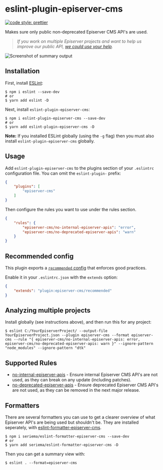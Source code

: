 # eslint-plugin-episerver-cms
[![code style: prettier](https://img.shields.io/badge/code_style-prettier-ff69b4.svg?style=flat-square)](https://github.com/prettier/prettier)

Makes sure only public non-deprecated Episerver CMS API's are used.

> _If you work on multiple Episerver projects and want to help us improve our public API, [we could use your help](https://github.com/seriema/eslint-plugin-episerver-cms/blob/master/say-hello.md)._

![Screenshot of summary output](https://github.com/seriema/eslint-plugin-episerver-cms/blob/master/summary.png?raw=true)

## Installation

First, install [ESLint](http://eslint.org):

```shell
$ npm i eslint --save-dev
# or
$ yarn add eslint -D
```

Next, install `eslint-plugin-episerver-cms`:

```shell
$ npm i eslint-plugin-episerver-cms --save-dev
# or
$ yarn add eslint-plugin-episerver-cms -D
```

**Note:** If you installed ESLint globally (using the `-g` flag) then you must also install `eslint-plugin-episerver-cms` globally.

## Usage

Add `eslint-plugin-episerver-cms` to the plugins section of your `.eslintrc` configuration file. You can omit the `eslint-plugin-` prefix:

```json
{
    "plugins": [
        "episerver-cms"
    ]
}
```

Then configure the rules you want to use under the rules section.

```json
{
    "rules": {
        "episerver-cms/no-internal-episerver-apis": "error",
        "episerver-cms/no-deprecated-episerver-apis": "warn"
    }
}
```

## Recommended config

This plugin exports a [`recommended` config](https://github.com/seriema/eslint-plugin-episerver-cms/blob/master/lib/index.js) that enforces good practices.

Enable it in your `.eslintrc.json` with the `extends` option:

```json
{
    "extends": "plugin:episerver-cms/recommended"
}
```

## Analyzing multiple projects

Install globally (see instructions above), and then run this for any project:

```shell
$ eslint C:/YourEpiserverProject/ --output-file YourEpiserverProject.json --plugin episerver-cms --format episerver-cms --rule "{ episerver-cms/no-internal-episerver-apis: error, episerver-cms/no-deprecated-episerver-apis: warn }" --ignore-pattern "node_modules" --ignore-pattern "dtk"
```

## Supported Rules

* [no-internal-episerver-apis](https://github.com/seriema/eslint-plugin-episerver-cms/blob/master/docs/rules/no-internal-episerver-apis.md) - Ensure internal Episerver CMS API's are not used, as they can break on any update (including patches).
* [no-deprecated-episerver-apis](https://github.com/seriema/eslint-plugin-episerver-cms/blob/master/docs/rules/no-deprecated-episerver-apis.md) - Ensure deprecated Episerver CMS API's are not used, as they can be removed in the next major release.


## Formatters

There are several formatters you can use to get a clearer overview of what Episerver API's are being used but shouldn't be. They are installed seperately, with [eslint-formatter-episerver-cms](https://github.com/seriema/eslint-formatter-episerver-cms).

```shell
$ npm i seriema/eslint-formatter-episerver-cms --save-dev
# or
$ yarn add seriema/eslint-formatter-episerver-cms -D
```

Then you can get a summary view with:

```shell
$ eslint . --format=episerver-cms
```
